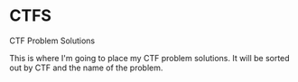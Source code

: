 # CTFS
CTF Problem Solutions 

This is where I'm going to place my CTF problem solutions.
It will be sorted out by CTF and the name of the problem. 
